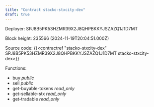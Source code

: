 ```yaml
---
title: "Contract stacko-stxcity-dex"
draft: true
---
```

Deployer: SPJ8B5PK53HZMR39X2J8QHPBKKYJSZAZQ1J1D7MT


 



Block height: 235566 (2024-11-19T20:04:51.000Z)

Source code: {{<contractref "stacko-stxcity-dex" SPJ8B5PK53HZMR39X2J8QHPBKKYJSZAZQ1J1D7MT stacko-stxcity-dex>}}

Functions:

* buy _public_
* sell _public_
* get-buyable-tokens _read_only_
* get-sellable-stx _read_only_
* get-tradable _read_only_
